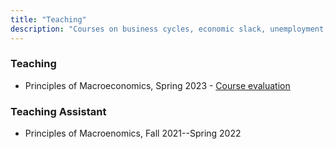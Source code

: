 ```yaml
---
title: "Teaching"
description: "Courses on business cycles, economic slack, unemployment, macroeconomics, and mathematical methods. For undergraduate and graduate students."
---
```


### Teaching

* Principles of Macroeconomics, Spring 2023 - [Course evaluation](2220_10848_Course_Evaluation_Report.pdf)


### Teaching Assistant

* Principles of Macroenomics, Fall 2021--Spring 2022
